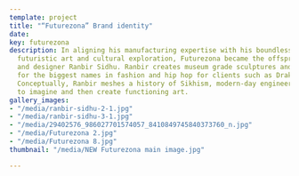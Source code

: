 ```yaml
---
template: project
title: "“Futurezona” Brand identity"
date: 
key: futurezona
description: In aligning his manufacturing expertise with his boundless passion for
  futuristic art and cultural exploration, Futurezona became the offspring of artist
  and designer Ranbir Sidhu. Ranbir creates museum grade sculptures and furniture
  for the biggest names in fashion and hip hop for clients such as Drake and Jay-Z.
  Conceptually, Ranbir meshes a history of Sikhism, modern-day engineering and futurism
  to imagine and then create functioning art.
gallery_images:
- "/media/ranbir-sidhu-2-1.jpg"
- "/media/ranbir-sidhu-3-1.jpg"
- "/media/29402576_986027701574057_8410849745840373760_n.jpg"
- "/media/Futurezona 2.jpg"
- "/media/Futurezona 8.jpg"
thumbnail: "/media/NEW Futurezona main image.jpg"

---
```

